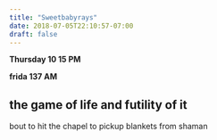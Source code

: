 ```yaml
---
title: "Sweetbabyrays"
date: 2018-07-05T22:10:57-07:00
draft: false
---
```


**Thursday 10 15 PM**


**frida 137 AM**

## the game of life and futility of it




bout to hit the chapel to pickup blankets from shaman
